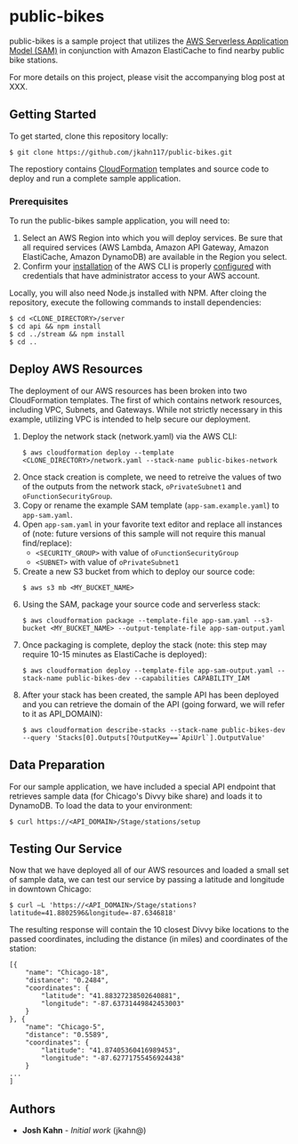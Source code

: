 # public-bikes

public-bikes is a sample project that utilizes the [AWS Serverless Application Model (SAM)](https://aws.amazon.com/about-aws/whats-new/2016/11/introducing-the-aws-serverless-application-model/) in conjunction with Amazon ElastiCache to find nearby public bike stations.

For more details on this project, please visit the accompanying blog post at XXX.

## Getting Started

To get started, clone this repository locally:

```
$ git clone https://github.com/jkahn117/public-bikes.git
```

The repostiory contains [CloudFormation](https://aws.amazon.com/cloudformation/) templates and source code to deploy and run a complete sample application.


### Prerequisites

To run the public-bikes sample application, you will need to:

1. Select an AWS Region into which you will deploy services. Be sure that all required services (AWS Lambda, Amazon API Gateway, Amazon ElastiCache, Amazon DynamoDB) are available in the Region you select.
2. Confirm your [installation](http://docs.aws.amazon.com/cli/latest/userguide/installing.html#install-bundle-other-os) of the AWS CLI is properly [configured](http://docs.aws.amazon.com/cli/latest/userguide/cli-chap-getting-started.html#cli-quick-configuration) with credentials that have administrator access to your AWS account.

Locally, you will also need Node.js installed with NPM.  After cloing the repository, execute the following commands to install dependencies:

```
$ cd <CLONE_DIRECTORY>/server
$ cd api && npm install
$ cd ../stream && npm install
$ cd ..
```

## Deploy AWS Resources

The deployment of our AWS resources has been broken into two CloudFormation templates.  The first of which contains network resources, including VPC, Subnets, and Gateways.  While not strictly necessary in this example, utilizing VPC is intended to help secure our deployment.

1. Deploy the network stack (network.yaml) via the AWS CLI:
    ```
    $ aws cloudformation deploy --template <CLONE_DIRECTORY>/network.yaml --stack-name public-bikes-network
    ```
2. Once stack creation is complete, we need to retreive the values of two of the outputs from the network stack, `oPrivateSubnet1` and `oFunctionSecurityGroup`.
3. Copy or rename the example SAM template (`app-sam.example.yaml`) to `app-sam.yaml`.
4. Open `app-sam.yaml` in your favorite text editor and replace all instances of (note: future versions of this sample will not require this manual find/replace):
    * `<SECURITY_GROUP>` with value of `oFunctionSecurityGroup`
    * `<SUBNET>` with value of `oPrivateSubnet1`
5. Create a new S3 bucket from which to deploy our source code:
    ```
    $ aws s3 mb <MY_BUCKET_NAME>
    ```
6. Using the SAM, package your source code and serverless stack:
    ```
    $ aws cloudformation package --template-file app-sam.yaml --s3-bucket <MY_BUCKET_NAME> --output-template-file app-sam-output.yaml
    ```
7. Once packaging is complete, deploy the stack (note: this step may require 10-15 minutes as ElastiCache is deployed):
    ```
    $ aws cloudformation deploy --template-file app-sam-output.yaml --stack-name public-bikes-dev --capabilities CAPABILITY_IAM
    ```
8. After your stack has been created, the sample API has been deployed and you can retrieve the domain of the API (going forward, we will refer to it as API_DOMAIN):
    ```
    $ aws cloudformation describe-stacks --stack-name public-bikes-dev --query 'Stacks[0].Outputs[?OutputKey==`ApiUrl`].OutputValue'
    ```

## Data Preparation

For our sample application, we have included a special API endpoint that retrieves sample data (for Chicago's Divvy bike share) and loads it to DynamoDB.  To load the data to your environment:

```
$ curl https://<API_DOMAIN>/Stage/stations/setup
```

## Testing Our Service

Now that we have deployed all of our AWS resources and loaded a small set of sample data, we can test our service by passing a latitude and longitude in downtown Chicago:

```
$ curl –L 'https://<API_DOMAIN>/Stage/stations?latitude=41.8802596&longitude=-87.6346818'
```

The resulting response will contain the 10 closest Divvy bike locations to the passed coordinates, including the distance (in miles) and coordinates of the station:

```
[{
    "name": "Chicago-18",
    "distance": "0.2484",
    "coordinates": {
        "latitude": "41.88327238502640881",
        "longitude": "-87.63731449842453003"
    }
}, {
    "name": "Chicago-5",
    "distance": "0.5589",
    "coordinates": {
        "latitude": "41.87405360416989453",
        "longitude": "-87.62771755456924438"
    }
...
]
```

## Authors

* **Josh Kahn** - *Initial work* (jkahn@)
